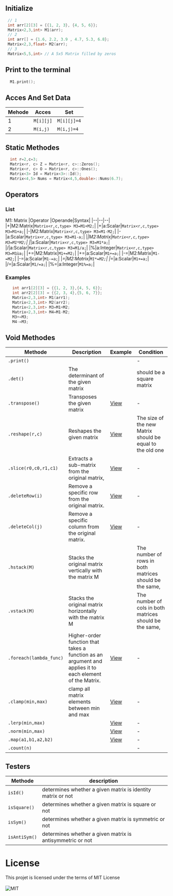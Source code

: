 ## Initialize
``` C++
 // 1 
 int arr[2][3] = {{1, 2, 3}, {4, 5, 6}};
 Matrix<2,3,int> M1(arr);
 // 2
 int arr[] = {1.6, 2.2, 3.9 , 4.7, 5.3, 6.8};
 Matrix<2,3,float> M2(arr);
 // 3
 Matrix<5,5,int> // A 5x5 Matrix filled by zeros
```
## Print to the terminal 
``` C++
  M1.print();
```
## Acces And Set Data
|Mehode|Acces|Set|
|-|--|--|
|1|`M[i][j]`|`M[i][j]=4`|
|2|`M(i,j)`|`M(i,j)=4`|
## Static Methodes 
``` C++
  int r=2,c=3;
  Matrix<r, c> Z = Matrix<r, c>::Zeros();
  Matrix<r, c> O = Matrix<r, c>::Ones();
  Matrix<3> Id = Matrix<3>::Id();
  Matrix<4,5> Nums = Matrix<4,5,double>::Nums(6.7);
```
## Operators 
  ### List
M1: Matrix
|Operator |Operande|Syntax|
|--|--|--|
|+|M2:Matrix|`Matrix<r,c,type> M3=M1+M2;`|
|+|a:Scalar|`Matrix<r,c,type> M3=M1+a;`|
|-|M2:Matrix|`Matrix<r,c,type> M3=M1-M2;`|
|-|a:Scalar|`Matrix<r,c,type> M3=M1-a;`|
|*|M2:Matrix|`Matrix<r,c,type> M3=M1*M2;`|
|*|a:Scalar|`Matrix<r,c,type> M3=M1*a;`|
|/|a:Scalar|`Matrix<r,c,type> M3=M1/a;`|
|%|a:Integer|`Matrix<r,c,type> M3=M1ùa;`|
|+=|M2:Matrix|`M1+=M2;`|
|+=|a:Scalar|`M1+=a;`|
|-=|M2:Matrix|`M1-=M2;`|
|-=|a:Scalar|`M1-=a;`|
|*=|M2:Matrix|`M1*=M2;`|
|*=|a:Scalar|`M1+=a;`|
|/=|a:Scalar|`M1/=a;`|
|%=|a:Integer|`M1%=a;`|
  ### Examples
``` C++
   int arr1[2][3] = {{1, 2, 3},{4, 5, 6}};
   int arr2[2][3] = {{2, 3, 4},{5, 6, 7}};
   Matrix<2,3,int> M1(arr1);
   Matrix<2,3,int> M2(arr2);
   Matrix<2,3,int> M3=M1+M2;
   Matrix<2,3,int> M4=M1-M2;
   M3+=M3;
   M4-=M3;
```
## Void Methodes 
|Methode|Description|Example|Condition|
|-|--|-|--|
|`.print()`|||-|
|`.det()`|The determinant of the given matrix||should be a square matrix|
|`.transpose()`|Transposes the given matrix |[View](https://github.com/zakarialaoui10/ZikoMatrix/edit/main/examples/Transformation/Transpose/transpose.ino)|-|
|`.reshape(r,c)`|Reshapes the given matrix|[View](https://github.com/zakarialaoui10/ZikoMatrix/blob/main/examples/Transformation/Reshape/reshape.ino)|The size of the new Matrix should be equal to the old one|
|`.slice(r0,c0,r1,c1)`|Extracts a sub-matrix from the original matrix,|[View](https://github.com/zakarialaoui10/ZikoMatrix/blob/main/examples/Transformation/Slice/slice.ino)|-|
|`.deleteRow(i)`|Remove a specific row from the original matrix.|[View](https://github.com/zakarialaoui10/ZikoMatrix/blob/main/examples/Transformation/DeleteCol/deleteCol.ino)|-|
|`.deleteCol(j)`|Remove a specific column from the original matrix.|[View](https://github.com/zakarialaoui10/ZikoMatrix/blob/main/examples/Transformation/DeleteCol/deleteCol.ino)|-|
|`.hstack(M)`|Stacks the original matrix vertically with the matrix M||The number of rows in both matrices should be the same,|
|`.vstack(M)`|Stacks the original matrix horizontally with the matrix M||The number of cols in both matrices should be the same,|
|`.foreach(lambda_func)`|Higher-order function that takes a function as an argument and applies it to each element of the Matrix.|[View](https://github.com/zakarialaoui10/ZikoMatrix/blob/main/examples/Foreach/foreach.ino)|-|
|`.clamp(min,max)`|clamp all matrix elements between min and max|[View](https://github.com/zakarialaoui10/ZikoMatrix/blob/main/examples/Iteration/Norm/norm.ino)|-|
|`.lerp(min,max)`||[View](https://github.com/zakarialaoui10/ZikoMatrix/blob/main/examples/Iteration/Lerp/lerp.ino)|-|
|`.norm(min,max)`||[View](https://github.com/zakarialaoui10/ZikoMatrix/blob/main/examples/Iteration/Norm/norm.ino)|-|
|`.map(a1,b1,a2,b2)`||[View](https://github.com/zakarialaoui10/ZikoMatrix/blob/main/examples/Iteration/Map/map.ino)|-|
|`.count(n)`|||-|
## Testers
|Methode|description|
|-|---|
|`isId()`|determines whether a given matrix is identity matrix or not|
|`isSquare()`|determines whether a given matrix is square or not|
|`isSym()`|determines whether a given matrix is symmetric or not|
|`isAntiSym()`|determines whether a given matrix is antisymmetric or not|

# License 
 This projet is licensed under the terms of MIT License </br></br>![MIT](https://img.shields.io/github/license/zakarialaoui10/ZikoMatrix?color=rgb%2820%2C21%2C169%29)

